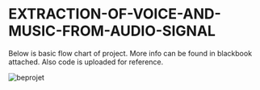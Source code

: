 # EXTRACTION-OF-VOICE-AND-MUSIC-FROM-AUDIO-SIGNAL
Below is basic flow chart of project. More info can be found in blackbook attached. Also code is uploaded for reference.

![beprojet](https://user-images.githubusercontent.com/71014235/110238794-9c916500-7f69-11eb-824a-5be4b169ed55.jpg)
